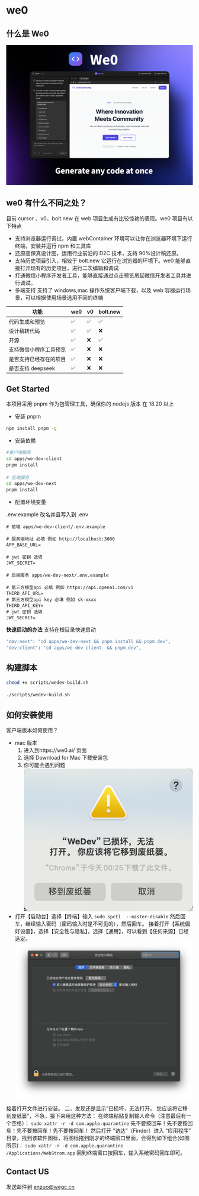 # we0

## 什么是 We0

![alt text](image-1.png)

## we0 有什么不同之处？

目前 cursor 、v0、bolt.new 在 web 项目生成有比较惊艳的表现。we0 项目有以下特点

- 支持浏览器运行调试，内置 webContainer 环境可以让你在浏览器环境下运行终端，安装并运行 npm 和工具库
- 还原高保真设计图，运用行业前沿的 D2C 技术，支持 90%设计稿还原。
- 支持历史项目引入，相较于 bolt.new 它运行在浏览器的环境下。we0 能够直接打开现有的历史项目，进行二次编辑和调试
- 打通微信小程序开发者工具，能够直接通过点击预览吊起微信开发者工具并进行调试。
- 多端支持 支持了 windows,mac 操作系统客户端下载，以及 web 容器运行场景，可以根据使用场景选用不同的终端

| 功能                   | we0 | v0  | bolt.new |
| ---------------------- | --- | --- | -------- |
| 代码生成和预览         | ✅  | ✅  | ✅       |
| 设计稿转代码           | ✅  | ✅  | ❌       |
| 开源                   | ✅  | ❌  | ✅       |
| 支持微信小程序工具预览 | ✅  | ❌  | ❌       |
| 是否支持已经存在的项目 | ✅  | ❌  | ❌       |
| 是否支持 deepseek      | ✅  | ❌  | ❌       |

## Get Started

本项目采用 pnpm 作为包管理工具，确保你的 nodejs 版本 在 18.20 以上

- 安装 pnpm

```bash
npm install pnpm -g
```

- 安装依赖

```bash
#客户端服务
cd apps/we-dev-client
pnpm install

# 后端服务
cd apps/we-dev-next
pnpm install

```

- 配置环境变量

.env.example 改名并且写入到 .env

```shell
# 前端 apps/we-dev-client/.env.example

# 服务端地址 必填 例如 http://localhost:3000
APP_BASE_URL=

# jwt 密钥 选填
JWT_SECRET=

# 后端服务 apps/we-dev-next/.env.example

# 第三方模型api 必填 例如 https://api.openai.com/v1
THIRD_API_URL=
# 第三方模型api key 必填 例如 sk-xxxx
THIRD_API_KEY=
# jwt 密钥 选填
JWT_SECRET=

```

**快速启动的办法**
支持在根目录快速启动

```bash
"dev:next": "cd apps/we-dev-next && pnpm install && pnpm dev",
"dev:client": "cd apps/we-dev-client  && pnpm dev",
```

## 构建脚本

```bash
chmod +x scripts/wedev-build.sh

./scripts/wedev-build.sh
```
## 如何安装使用

客户端版本如何使用？

- mac 版本
  1. 进入到https://we0.ai/ 页面
  2. 选择 Download for Mac 下载安装包
  3. 你可能会遇到问题
     ![alt text](image-2.png)
- 打开【启动台】选择【终端】输入
  `sudo spctl  --master-disable`
  然后回车，继续输入密码（密码输入时是不可见的），然后回车。
  接着打开【系统偏好设置】，选择【安全性与隐私】，选择【通用】，可以看到【任何来源】已经选定。
  ![alt text](image-3.png)

接着打开文件进行安装。
二、发现还是显示“已损坏，无法打开。 您应该将它移到废纸篓”，不急，接下来用这种方法：
在终端粘贴复制输入命令（注意最后有一个空格）：
`sudo xattr -r -d com.apple.quarantine`
先不要按回车！先不要按回车！先不要按回车！先不要按回车！
然后打开 “访达”（Finder）进入 “应用程序” 目录，找到该软件图标，将图标拖到刚才的终端窗口里面，会得到如下组合(如图所示)：
`sudo xattr -r -d com.apple.quarantine /Applications/WebStrom.app`
回到终端窗口按回车，输入系统密码回车即可。

## Contact US

发送邮件到 <a href="mailto:enzuo@wegc.cn">enzuo@wegc.cn</a>

